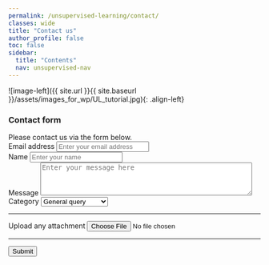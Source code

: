 ```yaml
---
permalink: /unsupervised-learning/contact/
classes: wide
title: "Contact us"
author_profile: false
toc: false
sidebar:
  title: "Contents"
  nav: unsupervised-nav
---
```



![image-left]({{ site.url }}{{ site.baseurl }}/assets/images_for_wp/UL_tutorial.jpg){: .align-left}

<h3>Contact form</h3>
Please contact us via the form below.

<form accept-charset="UTF-8" action="contact-form-handler.php" enctype="multipart/form-data" target="_blank">
          <div class="form-group">
            <label for="exampleInputEmail1" required="required">Email address</label>
            <input type="email" name="email" class="form-control" id="exampleInputEmail1" aria-describedby="emailHelp" placeholder="Enter your email address"  required="required">
          </div>
          <div class="form-group">
            <label for="exampleInputName">Name</label>
            <input type="text" name="name" class="form-control" id="exampleInputName" placeholder="Enter your name" required="required">
          </div>
        <div class="form-group">
            <label for="exampleMessage">Message</label>
              <textarea type="text" id="message" class="form-control" name="message" rows="4" cols="50" placeholder="Enter your message here" required="required"></textarea>
          </div>
          <div class="form-group">
            <label for="exampleFormControlSelect1">Category</label>
            <select class="form-control" id="exampleFormControlSelect1" name="platform" required="required">
              <option>General query</option>
              <option>Research proposal</option>
              <option>Volunteer work</option>
            </select>
          </div>
          <hr>
          <div class="form-group mt-3">
            <label class="mr-2">Upload any attachment</label>
            <input type="file" name="file">
          </div>
          <hr>
          <button type="submit" class="btn btn-primary">Submit</button>
        </form>
